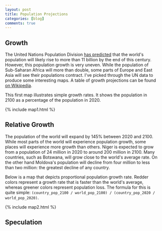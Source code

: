 ```yaml
---
layout: post
title: Population Projections
categories: [blog]
comments: true
---
```







## Growth

The United Nations Population Division [has predicted](https://esa.un.org/unpd/wpp/Download/Standard/Population/) that the world's population will likely rise to more than 11 billion by the end of this century. However, this population growth is very uneven. While the population of Sub-Saharan Africa will more than double, some parts of Europe and East Asia will see their populations contract. I've picked through the UN data to produce some interesting maps. A table of growth projections can be found [on Wikipedia](https://en.wikipedia.org/wiki/List_of_countries_by_future_population_(United_Nations,_medium_fertility_variant)).

This first map illustrates simple growth rates. It shows the population in 2100 as a percentage of the population in 2020.

{% include map1.html %}

<!--more-->

## Relative Growth

The population of the world will expand by 145% between 2020 and 2100. While most parts of the world will experience population growth, some places will experience more growth than others. Niger is expected to grow from a population of 24 million in 2020 to around 200 million in 2100. Many countries, such as Botswana, will grow close to the world's average rate. On the other hand Moldova's population will decline from four million to less than two million: the greatest decline of any country.

Below is a map that depicts proportional population growth rate. Redder colors represent a growth rate that is faster than the world's average, whereas greener colors represent population loss. The formula for this is quite simple: `(country_pop_2100 / world_pop_2100) / (country_pop_2020 / world_pop_2020)`.

{% include map2.html %}

## Speculation